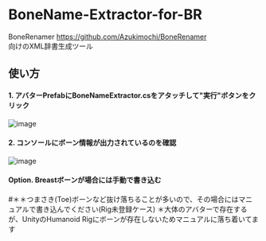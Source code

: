 # BoneName-Extractor-for-BR
BoneRenamer https://github.com/Azukimochi/BoneRenamer  
向けのXML辞書生成ツール

## 使い方
#### 1. アバターPrefabにBoneNameExtractor.csをアタッチして"実行"ボタンをクリック  
  
![image](https://user-images.githubusercontent.com/103747350/228151116-9054f0d5-7d77-4eb0-b726-e5505fa92523.png)

#### 2. コンソールにボーン情報が出力されているのを確認  
  
![image](https://user-images.githubusercontent.com/103747350/228157069-d8443dc0-65fe-42ea-a9eb-f28270210d56.png)

#### Option. Breastボーンが場合には手動で書き込む

#＊＊つまさき(Toe)ボーンなど抜け落ちることが多いので、その場合にはマニュアルで書き込んでください(Rig未登録ケース)
＊大体のアバターで存在するが、UnityのHumanoid Rigにボーンが存在しないためマニュアルに落ち着いてます
